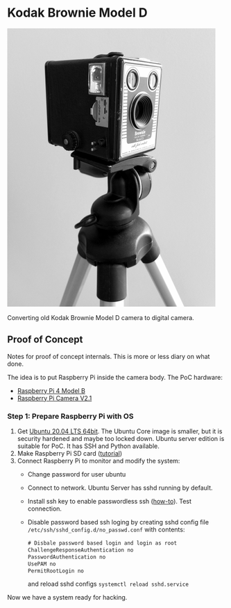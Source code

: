 
# Kodak Brownie Model D

![Brownie Mode D](/images/brownie.png)

Converting old Kodak Brownie Model D camera to digital camera.

## Proof of Concept

Notes for proof of concept internals. This is more or less diary on what done.

The idea is to put Raspberry Pi inside the camera body. The PoC hardware:

- [Raspberry Pi 4  Model B](https://www.raspberrypi.org/products/raspberry-pi-4-model-b/)
- [Raspberry Pi Camera V2.1](https://www.raspberrypi.org/products/camera-module-v2/)

### Step 1: Prepare Raspberry Pi with OS

1. Get [Ubuntu 20.04 LTS 64bit](https://ubuntu.com/download/raspberry-pi). The Ubuntu Core
   image is smaller, but it is security hardened and maybe too locked down. Ubuntu server
   edition is suitable for PoC. It has SSH and Python available.
2. Make Raspberry Pi SD card
   ([tutorial](https://ubuntu.com/tutorials/create-an-ubuntu-image-for-a-raspberry-pi-on-ubuntu))
3. Connect Raspberry Pi to monitor and modify the system:
   - Change password for user ubuntu
   - Connect to network. Ubuntu Server has sshd running by default.
   - Install ssh key to enable passwordless ssh
     ([how-to](https://askubuntu.com/questions/46930/how-can-i-set-up-password-less-ssh-login)).
     Test connection.
   - Disable password based ssh loging by creating sshd config file
     `/etc/ssh/sshd_config.d/no_passwd.conf` with contents:

        ```
        # Disbale password based login and login as root
        ChallengeResponseAuthentication no
        PasswordAuthentication no
        UsePAM no
        PermitRootLogin no
        ```

      and reload sshd configs `systemctl reload sshd.service`

Now we have a system ready for hacking.
